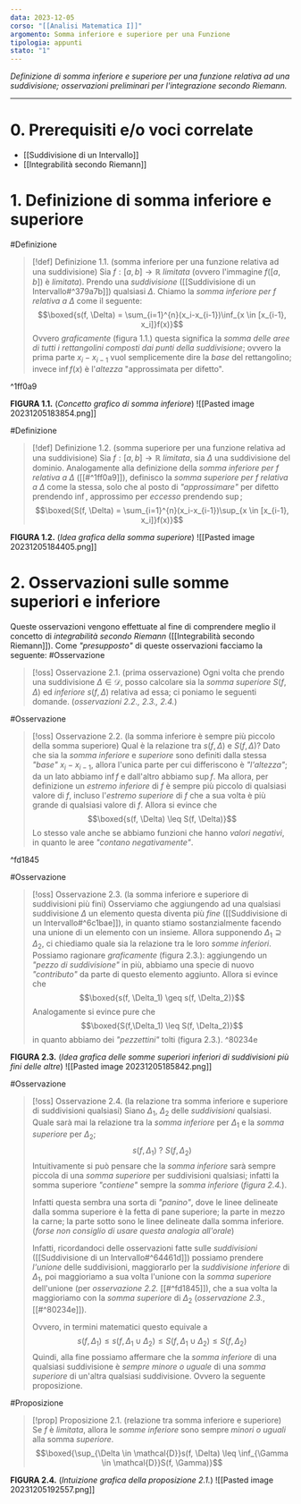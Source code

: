 ```yaml
---
data: 2023-12-05
corso: "[[Analisi Matematica I]]"
argomento: Somma inferiore e superiore per una Funzione
tipologia: appunti
stato: "1"
---
```

*Definizione di somma inferiore e superiore per una funzione relativa ad una suddivisione; osservazioni preliminari per l'integrazione secondo Riemann.*
- - -
# 0. Prerequisiti e/o voci correlate
- [[Suddivisione di un Intervallo]]
- [[Integrabilità secondo Riemann]]
# 1. Definizione di somma inferiore e superiore
#Definizione 
> [!def] Definizione 1.1. (somma inferiore per una funzione relativa ad una suddivisione)
> Sia $f: [a, b] \longrightarrow \mathbb{R}$ *limitata* (ovvero l'immagine $f([a, b])$ è *limitata*).
> Prendo una *suddivisione* ([[Suddivisione di un Intervallo#^379a7b]]) qualsiasi $\Delta$.
> Chiamo la *somma inferiore per $f$ relativa a $\Delta$* come il seguente:
> $$\boxed{s(f, \Delta) = \sum_{i=1}^{n}(x_i-x_{i-1})\inf_{x \in [x_{i-1}, x_i]}f(x)}$$
> Ovvero *graficamente* (figura 1.1.) questa significa la *somma delle aree di tutti i rettangolini composti dai punti della suddivisione*; ovvero la prima parte $x_i-x_{i-1}$ vuol semplicemente dire la *base* del rettangolino; invece $\inf{f(x)}$ è l'*altezza* "approssimata per difetto".

^1ff0a9

**FIGURA 1.1.** (*Concetto grafico di somma inferiore*)
![[Pasted image 20231205183854.png]]

#Definizione 
> [!def] Definizione 1.2. (somma superiore per una funzione relativa ad una suddivisione)
> Sia $f: [a, b] \longrightarrow \mathbb{R}$ *limitata*, sia $\Delta$ una suddivisione del dominio.
> Analogamente alla definizione della *somma inferiore per $f$ relativa a $\Delta$* ([[#^1ff0a9]]), definisco la *somma superiore per $f$ relativa a $\Delta$* come la stessa, solo che al posto di *"approssimare"* per difetto prendendo $\inf$, approssimo per *eccesso* prendendo $\sup$;
> $$\boxed{S(f, \Delta) = \sum_{i=1}^{n}(x_i-x_{i-1})\sup_{x \in [x_{i-1}, x_i]}f(x)}$$

**FIGURA 1.2.** (*Idea grafica della somma superiore*)
![[Pasted image 20231205184405.png]]
# 2. Osservazioni sulle somme superiori e inferiore
Queste osservazioni vengono effettuate al fine di comprendere meglio il concetto di *integrabilità secondo Riemann* ([[Integrabilità secondo Riemann]]).
Come *"presupposto"* di queste osservazioni facciamo la seguente:
#Osservazione 
> [!oss] Osservazione 2.1. (prima osservazione)
> Ogni volta che prendo una suddivisione $\Delta \in \mathcal{D}$, posso calcolare sia la *somma superiore* $S(f, \Delta)$ ed *inferiore* $s(f, \Delta)$ relativa ad essa; ci poniamo le seguenti domande. (*osservazioni 2.2., 2.3., 2.4.*)

#Osservazione 
> [!oss] Osservazione 2.2. (la somma inferiore è sempre più piccolo della somma superiore)
> Qual è la relazione tra $s(f, \Delta)$ e $S(f, \Delta)$?
> Dato che sia la *somma inferiore* e *superiore* sono definiti dalla stessa *"base"* $x_i - x_{i-1}$, allora l'unica parte per cui differiscono è *"l'altezza"*; da un lato abbiamo $\inf f$ e dall'altro abbiamo $\sup f$. 
> Ma allora, per definizione un *estremo inferiore* di $f$ è sempre più piccolo di qualsiasi valore di $f$, incluso l'*estremo superiore* di $f$ che a sua volta è più grande di qualsiasi valore di $f$.
> Allora si evince che
> $$\boxed{s(f, \Delta) \leq S(f, \Delta)}$$
> Lo stesso vale anche se abbiamo funzioni che hanno *valori negativi*, in quanto le aree *"contano negativamente"*.

^fd1845

#Osservazione 
> [!oss] Osservazione 2.3. (la somma inferiore e superiore di suddivisioni più fini)
> Osserviamo che aggiungendo ad una qualsiasi suddivisione $\Delta$ un elemento questa diventa più *fine* ([[Suddivisione di un Intervallo#^6c1bae]]), in quanto stiamo sostanzialmente facendo una unione di un elemento con un insieme.
> Allora supponendo $\Delta_1 \supseteq \Delta_2$, ci chiediamo quale sia la relazione tra le loro *somme inferiori*.
> Possiamo ragionare *graficamente* (figura 2.3.): aggiungendo un *"pezzo di suddivisione"* in più, abbiamo una specie di nuovo *"contributo"* da parte di questo elemento aggiunto.
> Allora si evince che
> $$\boxed{s(f, \Delta_1) \geq s(f, \Delta_2)}$$
> Analogamente si evince pure che
> $$\boxed{S(f,\Delta_1) \leq S(f, \Delta_2)}$$
> in quanto abbiamo dei *"pezzettini"* tolti (figura 2.3.).
^80234e

**FIGURA 2.3.** (*Idea grafica delle somme superiori inferiori di suddivisioni più fini delle altre*)
![[Pasted image 20231205185842.png]]

#Osservazione 
> [!oss] Osservazione 2.4. (la relazione tra somma inferiore e superiore di suddivisioni qualsiasi)
> Siano $\Delta_1$, $\Delta_2$ delle *suddivisioni* qualsiasi.
> Quale sarà mai la relazione tra la *somma inferiore* per $\Delta_1$ e la *somma superiore* per $\Delta_2$;
> $$s(f, \Delta_1) \ ? \ S(f, \Delta_2)$$
> Intuitivamente si può pensare che la *somma inferiore* sarà sempre piccola di una *somma superiore* per suddivisioni qualsiasi; infatti la somma superiore *"contiene"* sempre la *somma inferiore* (*figura 2.4.*). 
> 
> Infatti questa sembra una sorta di *"panino"*, dove le linee delineate dalla somma superiore è la fetta di pane superiore; la parte in mezzo la carne; la parte sotto sono le linee delineate dalla somma inferiore. (*forse non consiglio di usare questa analogia all'orale*)
> 
> Infatti, ricordandoci delle osservazioni fatte sulle *suddivisioni* ([[Suddivisione di un Intervallo#^64461d]]) possiamo prendere *l'unione* delle suddivisioni, maggiorarlo per la *suddivisione inferiore* di $\Delta_1$, poi maggioriamo a sua volta l'unione con la *somma superiore* dell'unione (per *osservazione 2.2.* [[#^fd1845]]), che a sua volta la maggioriamo con la *somma superiore* di $\Delta_2$ (*osservazione 2.3.*, [[#^80234e]]).
> 
> Ovvero, in termini matematici questo equivale a
> $$s(f, \Delta_1) \leq s(f, \Delta_1 \cup \Delta_2) \leq S(f, \Delta_1 \cup \Delta_2) \leq S(f, \Delta_2)$$
> Quindi, alla fine possiamo affermare che la *somma inferiore* di una qualsiasi suddivisione è *sempre minore o uguale* di una *somma superiore* di un'altra qualsiasi suddivisione. Ovvero la seguente proposizione.

#Proposizione 
> [!prop] Proposizione 2.1. (relazione tra somma inferiore e superiore)
> Se $f$ è *limitata*, allora le *somme inferiore* sono sempre *minori o uguali* alla somma *superiore*.
> $$\boxed{\sup_{\Delta \in \mathcal{D}}s(f, \Delta) \leq \inf_{\Gamma \in \mathcal{D}}S(f, \Gamma)}$$

**FIGURA 2.4.** (*Intuizione grafica della proposizione 2.1.*)
![[Pasted image 20231205192557.png]]